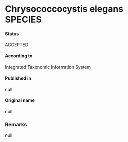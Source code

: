 Chrysococcocystis elegans SPECIES
=======

#### Status
ACCEPTED

#### According to
Integrated Taxonomic Information System

#### Published in
null

#### Original name
null

### Remarks
null